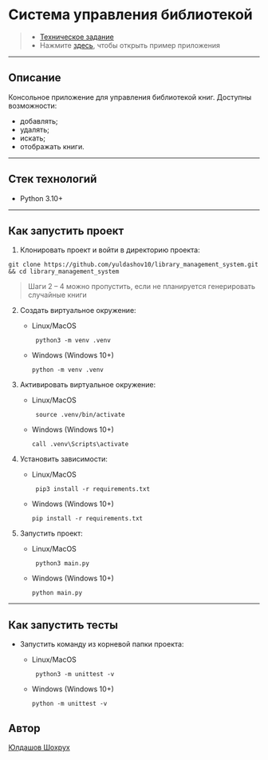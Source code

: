 # Система управления библиотекой

> - [Техническое задание](./TASK.md)
> - Нажмите [здесь](./DEMO.md), чтобы открыть пример приложения

---

## Описание

Консольное приложение для управления библиотекой книг. Доступны возможности:

- добавлять;
- удалять;
- искать;
- отображать книги.

---

## Стек технологий

- Python 3.10+

---

## Как запустить проект

1. Клонировать проект и войти в директорию проекта:

```shell
git clone https://github.com/yuldashov10/library_management_system.git && cd library_management_system
```

> Шаги 2 – 4 можно пропустить, если не планируется генерировать случайные книги

2. Создать виртуальное окружение:

    - Linux/MacOS

      ```shell
       python3 -m venv .venv
      ```

    - Windows (Windows 10+)

       ```commandline
       python -m venv .venv
       ```

3. Активировать виртуальное окружение:

    - Linux/MacOS

      ```shell
       source .venv/bin/activate
      ```

    - Windows (Windows 10+)

       ```commandline
       call .venv\Scripts\activate
       ```

4. Установить зависимости:

    - Linux/MacOS

      ```shell
       pip3 install -r requirements.txt
      ```

    - Windows (Windows 10+)

       ```commandline
       pip install -r requirements.txt
       ```

5. Запустить проект:

    - Linux/MacOS

       ```shell
        python3 main.py
       ```

    - Windows (Windows 10+)

       ```commandline
       python main.py
       ```

---

## Как запустить тесты

- Запустить команду из корневой папки проекта:

    - Linux/MacOS

       ```shell
        python3 -m unittest -v
       ```

    - Windows (Windows 10+)

      ```commandline
      python -m unittest -v
      ```

## Автор

[Юлдашов Шохрух](https://t.me/shyuldashov/)
